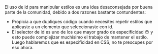 El uso de id para manipular estilos es una idea desaconsejada por buena parte de la comunidad, debido a dos razones bastante contundentes:

- Propicia a que dupliques código cuando necesites repetir estilos que aplicaste a un elemento que seleccionaste con id.
- El selector de id es uno de los que mayor grado de especificidad :hushed: y esto puede complejizar muchísimo el trabajo de mantener el estilo. Luego hablaremos que es especificidad en CSS, no te preocupes por eso ahora.
